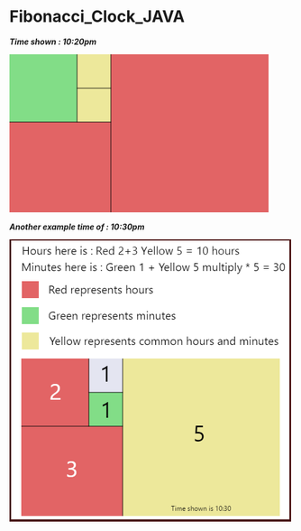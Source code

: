 # Fibonacci_Clock_JAVA

***Time shown : 10:20pm***


![alt tag](https://github.com/Cuanshay/Fibonacci_Clock_JAVA/blob/master/Clock.png?raw=true)

***Another example time of : 10:30pm***


![alt tag](https://github.com/Cuanshay/Fibonacci_Clock_JAVA/blob/master/Capture1.PNG?raw=true)
